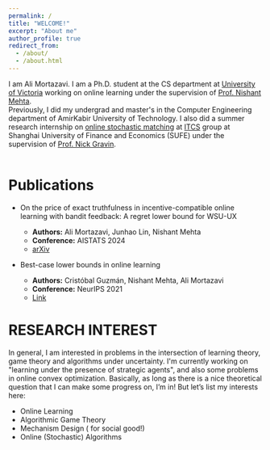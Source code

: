 ```yaml
---
permalink: /
title: "WELCOME!"
excerpt: "About me"
author_profile: true
redirect_from: 
  - /about/
  - /about.html
---
```

I am Ali Mortazavi. I am a Ph.D. student at the CS department at [University of Victoria](http://uvic.ca/) working on online learning under the supervision of [Prof. Nishant Mehta](http://web.uvic.ca/~nmehta/). <br>
Previously, I did my undergrad and master's in the Computer Engineering department of AmirKabir University of Technology. I also did a summer research internship on [online stochastic matching](https://alimorty.github.io//posts/2019-11-06-Online-Stochastic-Matching/) at [ITCS](http://itcs.shufe.edu.cn/people/) group at Shanghai University of Finance and Economics (SUFE) under the supervision of [Prof. Nick Gravin](http://itcs.shufe.edu.cn/~gravin/).<br>
<br>

                                                                  
Publications
======

* On the price of exact truthfulness in incentive-compatible online learning with bandit feedback: A regret lower bound for WSU-UX
  - **Authors:** Ali Mortazavi, Junhao Lin, Nishant Mehta
  - **Conference:** AISTATS 2024
  - [arXiv](https://arxiv.org/abs/2404.05155)

* Best-case lower bounds in online learning
  - **Authors:** Cristóbal Guzmán, Nishant Mehta, Ali Mortazavi
  - **Conference:** NeurIPS 2021
  - [Link](https://proceedings.neurips.cc/paper/2021/hash/b7da6669894867f04b8727876a69ffc0-Abstract.html)



                                                                  
RESEARCH INTEREST
======

In general, I am interested in problems in the intersection of learning theory, game theory and algorithms under uncertainty. I'm currently working on "learning under the presence of strategic agents", and also some problems in online convex optimization. Basically, as long as there is a nice theoretical question that I can make some progress on, I’m in! But let’s list my interests here:<br>

* Online Learning
* Algorithmic Game Theory
* Mechanism Design ( for social good!)
* Online (Stochastic) Algorithms











  





